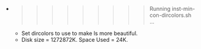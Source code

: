 * >>>>>>>>> Running inst-min-con-dircolors.sh ...
  * Set dircolors to use  to make ls more beautiful.
  * Disk size = 1272872K. Space Used = 24K.
